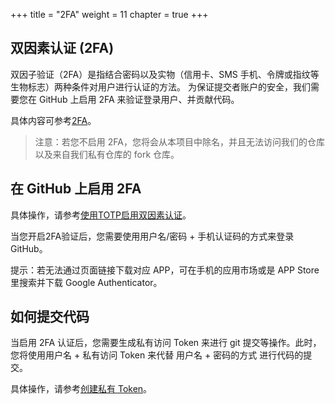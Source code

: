 +++
title = "2FA"
weight = 11
chapter = true
+++

## 双因素认证 (2FA)

双因子验证（2FA）是指结合密码以及实物（信用卡、SMS 手机、令牌或指纹等生物标志）两种条件对用户进行认证的方法。
为保证提交者账户的安全，我们需要您在 GitHub 上启用 2FA 来验证登录用户、并贡献代码。

具体内容可参考[2FA](https://help.github.com/articles/requiring-two-factor-authentication-in-your-organization/)。

> 注意：若您不启用 2FA，您将会从本项目中除名，并且无法访问我们的仓库以及来自我们私有仓库的 fork 仓库。

## 在 GitHub 上启用 2FA

具体操作，请参考[使用TOTP启用双因素认证](https://help.github.com/articles/configuring-two-factor-authentication-via-a-totp-mobile-app/)。

当您开启2FA验证后，您需要使用用户名/密码 + 手机认证码的方式来登录 GitHub。

提示：若无法通过页面链接下载对应 APP，可在手机的应用市场或是 APP Store 里搜索并下载 Google Authenticator。

## 如何提交代码

当启用 2FA 认证后，您需要生成私有访问 Token 来进行 git 提交等操作。此时，您将使用用户名 + 私有访问 Token 来代替 用户名 + 密码的方式
进行代码的提交。

具体操作，请参考[创建私有 Token](https://help.github.com/articles/creating-a-personal-access-token-for-the-command-line/)。

